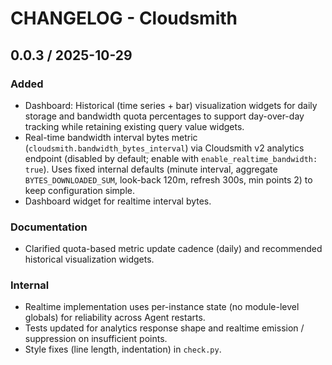 # CHANGELOG - Cloudsmith


## 0.0.3 / 2025-10-29
### Added
* Dashboard: Historical (time series + bar) visualization widgets for daily storage and bandwidth quota percentages to support day-over-day tracking while retaining existing query value widgets.
* Real-time bandwidth interval bytes metric (`cloudsmith.bandwidth_bytes_interval`) via Cloudsmith v2 analytics endpoint (disabled by default; enable with `enable_realtime_bandwidth: true`). Uses fixed internal defaults (minute interval, aggregate `BYTES_DOWNLOADED_SUM`, look-back 120m, refresh 300s, min points 2) to keep configuration simple.
* Dashboard widget for realtime interval bytes.

### Documentation
* Clarified quota-based metric update cadence (daily) and recommended historical visualization widgets.

### Internal
* Realtime implementation uses per-instance state (no module-level globals) for reliability across Agent restarts.
* Tests updated for analytics response shape and realtime emission / suppression on insufficient points.
* Style fixes (line length, indentation) in `check.py`.

